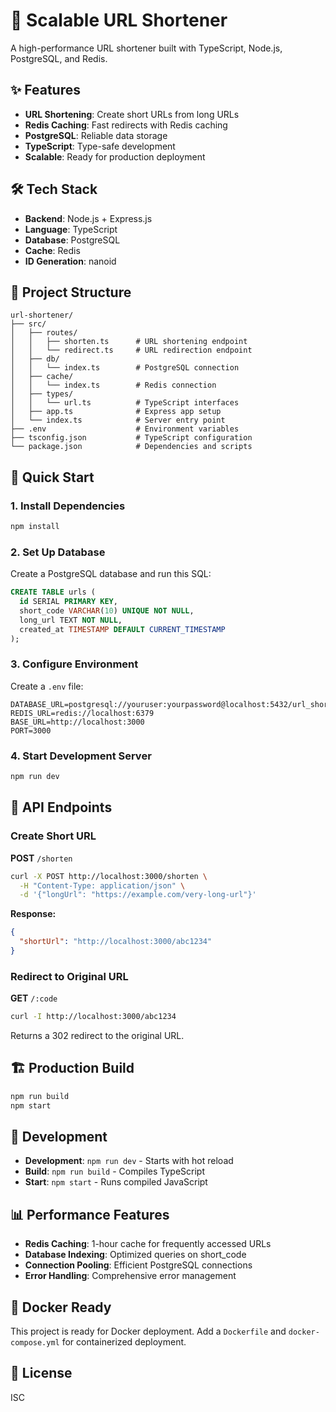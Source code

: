 # 🚀 Scalable URL Shortener

A high-performance URL shortener built with TypeScript, Node.js, PostgreSQL, and Redis.

## ✨ Features

- **URL Shortening**: Create short URLs from long URLs
- **Redis Caching**: Fast redirects with Redis caching
- **PostgreSQL**: Reliable data storage
- **TypeScript**: Type-safe development
- **Scalable**: Ready for production deployment

## 🛠️ Tech Stack

- **Backend**: Node.js + Express.js
- **Language**: TypeScript
- **Database**: PostgreSQL
- **Cache**: Redis
- **ID Generation**: nanoid

## 📁 Project Structure

```
url-shortener/
├── src/
│   ├── routes/
│   │   ├── shorten.ts      # URL shortening endpoint
│   │   └── redirect.ts     # URL redirection endpoint
│   ├── db/
│   │   └── index.ts        # PostgreSQL connection
│   ├── cache/
│   │   └── index.ts        # Redis connection
│   ├── types/
│   │   └── url.ts          # TypeScript interfaces
│   ├── app.ts              # Express app setup
│   └── index.ts            # Server entry point
├── .env                    # Environment variables
├── tsconfig.json           # TypeScript configuration
└── package.json            # Dependencies and scripts
```

## 🚀 Quick Start

### 1. Install Dependencies

```bash
npm install
```

### 2. Set Up Database

Create a PostgreSQL database and run this SQL:

```sql
CREATE TABLE urls (
  id SERIAL PRIMARY KEY,
  short_code VARCHAR(10) UNIQUE NOT NULL,
  long_url TEXT NOT NULL,
  created_at TIMESTAMP DEFAULT CURRENT_TIMESTAMP
);
```

### 3. Configure Environment

Create a `.env` file:

```env
DATABASE_URL=postgresql://youruser:yourpassword@localhost:5432/url_shortener
REDIS_URL=redis://localhost:6379
BASE_URL=http://localhost:3000
PORT=3000
```

### 4. Start Development Server

```bash
npm run dev
```

## 📡 API Endpoints

### Create Short URL

**POST** `/shorten`

```bash
curl -X POST http://localhost:3000/shorten \
  -H "Content-Type: application/json" \
  -d '{"longUrl": "https://example.com/very-long-url"}'
```

**Response:**

```json
{
  "shortUrl": "http://localhost:3000/abc1234"
}
```

### Redirect to Original URL

**GET** `/:code`

```bash
curl -I http://localhost:3000/abc1234
```

Returns a 302 redirect to the original URL.

## 🏗️ Production Build

```bash
npm run build
npm start
```

## 🔧 Development

- **Development**: `npm run dev` - Starts with hot reload
- **Build**: `npm run build` - Compiles TypeScript
- **Start**: `npm start` - Runs compiled JavaScript

## 📊 Performance Features

- **Redis Caching**: 1-hour cache for frequently accessed URLs
- **Database Indexing**: Optimized queries on short_code
- **Connection Pooling**: Efficient PostgreSQL connections
- **Error Handling**: Comprehensive error management

## 🐳 Docker Ready

This project is ready for Docker deployment. Add a `Dockerfile` and `docker-compose.yml` for containerized deployment.

## 📝 License

ISC
